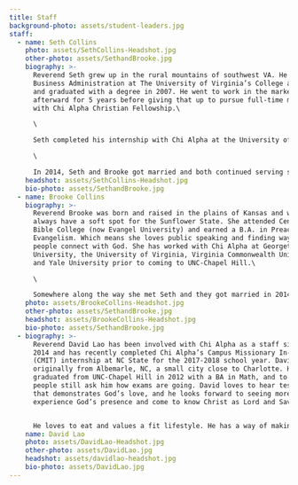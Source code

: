 ```yaml
---
title: Staff
background-photo: assets/student-leaders.jpg
staff:
  - name: Seth Collins
    photo: assets/SethCollins-Headshot.jpg
    other-photo: assets/SethandBrooke.jpg
    biography: >-
      Reverend Seth grew up in the rural mountains of southwest VA. He studied
      Business Administration at The University of Virginia’s College at Wise
      and graduated with a degree in 2007. He went to work in the marketplace
      afterward for 5 years before giving that up to pursue full-time ministry
      with Chi Alpha Christian Fellowship.\

      \

      Seth completed his internship with Chi Alpha at the University of Virginia in Charlottesville in 2013 and served on staff for 2 years. During those 2 years, he also served as Chi Alpha Interim Director at Virginia Commonwealth University in Richmond, VA.\

      \

      In 2014, Seth and Brooke got married and both continued serving simultaneously at UVA and VCU. In 2015, both Seth and Brooke moved to New Haven to help pioneer Chi Alpha at Yale University. In June 2018, Seth and Brooke moved to Chapel Hill to work with Chi Alpha at UNC.
    headshot: assets/SethCollins-Headshot.jpg
    bio-photo: assets/SethandBrooke.jpg
  - name: Brooke Collins
    biography: >-
      Reverend Brooke was born and raised in the plains of Kansas and will
      always have a soft spot for the Sunflower State. She attended Central
      Bible College (now Evangel University) and earned a B.A. in Preaching and
      Evangelism. Which means she loves public speaking and finding ways to help
      people connect with God. She has worked with Chi Alpha at Georgetown
      University, the University of Virginia, Virginia Commonwealth University,
      and Yale University prior to coming to UNC-Chapel Hill.\

      \

      Somewhere along the way she met Seth and they got married in 2014. Most of their major relationship milestones have occurred at Chi Alpha events. You should ask her about how they met. Brooke loves watching movies and reading Wonder Woman comic books. She’s also a big baseball fan. One of her life goals is to see a game at every MLB ballpark.
    photo: assets/BrookeCollins-Headshot.jpg
    other-photo: assets/SethandBrooke.jpg
    headshot: assets/BrookeCollins-Headshot.jpg
    bio-photo: assets/SethandBrooke.jpg
  - biography: >-
      Reverend David Lao has been involved with Chi Alpha as a staff since Fall
      2014 and has recently completed Chi Alpha’s Campus Missionary In-Training
      (CMIT) internship at NC State for the 2017-2018 school year. David is
      originally from Albemarle, NC, a small city close to Charlotte. He
      graduated from UNC-Chapel Hill in 2012 with a BA in Math, and to this day
      people still ask him how exams are going. David loves to hear testimonies
      that demonstrates God’s love, and he looks forward to seeing more people
      experience God’s presence and come to know Christ as Lord and Savior.


      He loves to eat and values a fit lifestyle. He has a way of making other people laugh, or at least finds himself the source of laughter. He also enjoys playing Nintendo video games and watching anime.
    name: David Lao
    photo: assets/DavidLao-Headshot.jpg
    other-photo: assets/DavidLao.jpg
    headshot: assets/davidlao-headshot.jpg
    bio-photo: assets/DavidLao.jpg
---
```

